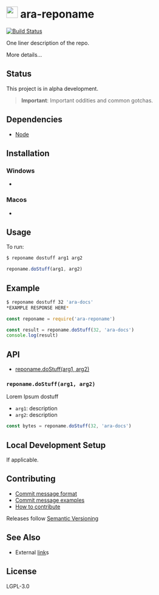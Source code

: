 <img src="https://github.com/arablocks/docs/blob/master/ara.png" width="30" height="30" /> ara-reponame
========

[![Build Status](https://travis-ci.com/AraBlocks/docs.svg?token=6WjTyCg41y8MBmCzro5x&branch=master)](https://travis-ci.com/arablocks/docs)

One liner description of the repo.

More details...

## Status
This project is in alpha development.

> **Important**: Important oddities and common gotchas.

## Dependencies
- [Node](https://nodejs.org/en/download/)

## Installation
### Windows
-

### Macos
-

## Usage
To run:
```sh
$ reponame dostuff arg1 arg2
```
```js
reponame.doStuff(arg1, arg2)
```

## Example
```sh
$ reponame dostuff 32 'ara-docs'
*EXAMPLE RESPONSE HERE*
```

```js
const reponame = require('ara-reponame')

const result = reponame.doStuff(32, 'ara-docs')
console.log(result)
```

## API

* [reponame.doStuff(arg1, arg2)](#doStuff)

### `reponame.doStuff(arg1, arg2)` <a name="doStuff"></a>

Lorem Ipsum dostuff
- `arg1`: description
- `arg2`: description

```js
const bytes = reponame.doStuff(32, 'ara-docs')
```

## Local Development Setup
If applicable.

## Contributing
- [Commit message format](/.github/COMMIT_FORMAT.md)
- [Commit message examples](/.github/COMMIT_FORMAT_EXAMPLES.md)
- [How to contribute](/.github/CONTRIBUTING.md)

Releases follow [Semantic Versioning](https://semver.org/)

## See Also
- External [link](https://goo.gl/67cqTC)s

## License
LGPL-3.0
